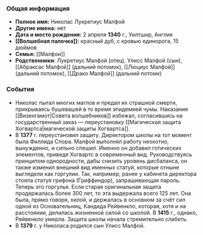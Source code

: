 ### Общая информация
- **Полное имя:** Николас Лукретиус Малфой
- **Другие имена:** нет
- **Дата и место рождения:** 2 апреля **1340** г., Уилтшир, Англия
- **[[Волшебная палочка]]:** красный дуб, с кровью единорога, 15 дюймов
- **Семья:** [[Малфои]]
- **Родственники**: Лукретиус Малфой (отец), Улисс Малфой (сын), [[Абраксас Малфой]] (дальний потомок), [[Люциус Малфой]] (дальний потомок), [[Драко Малфой]] (дальний потомк)

### События
- Николас пытал многих маглов и предал их страшной смерти, прикрываясь бушевашей в то время эпидемией чумы. Наказания [[Визенгамот|Совета волшебников]] избежал, согласившись на государственный заказ — переустановку [[Магическая защита Хогвартса|магической защиты Хогвартса]].
- В **1377** г. переустановил защиту. Директором школы на тот момент была Филлида Спора. Малфой выполнял работу неохотно, вынужденно, и сильно спешил. Именно он добавил готических элементов, приведя Хогвартс в современный вид. Руководствуясь принципом однородности, дабы снизить уровень дисбаланса, он также изменил внешний вид именных статуй, которые отныне выглядели как горгулии. Так, например, ранее у кабинета директора стояла статуя грифона (Гриффиндор), запрашивающая пароль. Теперь это горгулья. Если старая оригинальная защита продержалась более 300 лет, то эта выдержала всего 125 лет. Она была, прямо говоря, хилой, и держалась в основном за счёт сил одной из Основательниц, Кандида Рейвенкло, которая, хотя и на расстоянии, делилась жизненной силой со школой. В **1415** г., однако, Рейвенкло умерла. Защита школы начала стремительно слабеть.
- В **1379** г. у Николаса родился сын Улисс Малфой.